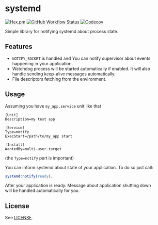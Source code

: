 systemd
=====

[![Hex.pm](https://img.shields.io/hexpm/v/systemd?style=flat-square)](https://hex.pm/packages/systemd)
[![GitHub Workflow Status](https://img.shields.io/github/workflow/status/hauleth/erlang-systemd/Erlang%20CI?style=flat-square)](https://github.com/hauleth/erlang-systemd/actions)
[![Codecov](https://img.shields.io/codecov/c/gh/hauleth/erlang-systemd?style=flat-square)](https://codecov.io/gh/hauleth/erlang-systemd)

Simple library for notifying systemd about process state.

## Features

- `NOTIFY_SOCKET` is handled and You can notify supervisor about events
  happening in your application.
- Watchdog process will be started automatically if enabled. It will also handle
  sending keep-alive messages automatically.
- File descriptors fetching from the environment.

## Usage

Assuming you have `my_app.service` unit like that

```
[Unit]
Description=my test app

[Service]
Type=notify
ExecStart=/path/to/my_app start

[Install]
WantedBy=multi-user.target
```

(the `Type=notify` part is important)

You can inform systemd about state of your application. To do so just call:

```erlang
systemd:notify(ready).
```

After your application is ready. Message about application shutting down will be
handled automatically for you.

## License

See [LICENSE](LICENSE).
